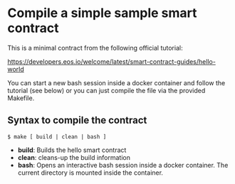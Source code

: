 # Compile a simple sample smart contract

This is a minimal contract from the following official tutorial:

https://developers.eos.io/welcome/latest/smart-contract-guides/hello-world

You can start a new bash session inside a docker container and follow the tutorial (see below) or you can just compile the file via the provided Makefile.

## Syntax to compile the contract

`
$ make [ build | clean | bash ]
`

- **build**: Builds the hello smart contract 
- **clean**: cleans-up the build information
- **bash**: Opens an interactive bash session inside a docker container. The current directory is mounted inside the container.
